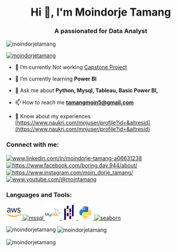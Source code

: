 <h1 align="center">Hi 👋, I'm Moindorje Tamang</h1>
<h3 align="center">A passionated for Data Analyst</h3>

<p align="left"> <img src="https://komarev.com/ghpvc/?username=moindorjetamang&label=Profile%20views&color=0e75b6&style=flat" alt="moindorjetamang" /> </p>

<p align="left"> <a href="https://github.com/ryo-ma/github-profile-trophy"><img src="https://github-profile-trophy.vercel.app/?username=moindorjetamang" alt="moindorjetamang" /></a> </p>

- 🔭 I’m currently Not working [Capstone Project](https://onedrive.live.com/edit?id=DA2D2BDEB0F17D78!25082&resid=DA2D2BDEB0F17D78!25082&ithint=file%2cpptx&ct=1717410772702&wdOrigin=OFFICECOM-WEB.MAIN.EDGEWORTH&wdPreviousSessionSrc=HarmonyWeb&wdPreviousSession=b42a4699-9cfb-4985-bc89-8cd8495ce950&wdo=2&cid=da2d2bdeb0f17d78)

- 🌱 I’m currently learning **Power BI**

- 💬 Ask me about **Python, Mysql, Tableau, Basic Power BI,**

- 📫 How to reach me **tamangmoin5@gmail.com**

- 📄 Know about my experiences [https://www.naukri.com/mnjuser/profile?id=&altresid](https://www.naukri.com/mnjuser/profile?id=&altresid)

<h3 align="left">Connect with me:</h3>
<p align="left">
<a href="https://linkedin.com/in/www.linkedin.com/in/moindorje-tamang-a06631238" target="blank"><img align="center" src="https://raw.githubusercontent.com/rahuldkjain/github-profile-readme-generator/master/src/images/icons/Social/linked-in-alt.svg" alt="www.linkedin.com/in/moindorje-tamang-a06631238" height="30" width="40" /></a>
<a href="https://fb.com/https://www.facebook.com/boring.day.944/about/" target="blank"><img align="center" src="https://raw.githubusercontent.com/rahuldkjain/github-profile-readme-generator/master/src/images/icons/Social/facebook.svg" alt="https://www.facebook.com/boring.day.944/about/" height="30" width="40" /></a>
<a href="https://instagram.com/https://www.instagram.com/moin_dorje_tamang/" target="blank"><img align="center" src="https://raw.githubusercontent.com/rahuldkjain/github-profile-readme-generator/master/src/images/icons/Social/instagram.svg" alt="https://www.instagram.com/moin_dorje_tamang/" height="30" width="40" /></a>
<a href="https://www.youtube.com/c/www.youtube.com/@mointamang" target="blank"><img align="center" src="https://raw.githubusercontent.com/rahuldkjain/github-profile-readme-generator/master/src/images/icons/Social/youtube.svg" alt="www.youtube.com/@mointamang" height="30" width="40" /></a>
</p>

<h3 align="left">Languages and Tools:</h3>
<p align="left"> <a href="https://aws.amazon.com" target="_blank" rel="noreferrer"> <img src="https://raw.githubusercontent.com/devicons/devicon/master/icons/amazonwebservices/amazonwebservices-original-wordmark.svg" alt="aws" width="40" height="40"/> </a> <a href="https://www.microsoft.com/en-us/sql-server" target="_blank" rel="noreferrer"> <img src="https://www.svgrepo.com/show/303229/microsoft-sql-server-logo.svg" alt="mssql" width="40" height="40"/> </a> <a href="https://www.mysql.com/" target="_blank" rel="noreferrer"> <img src="https://raw.githubusercontent.com/devicons/devicon/master/icons/mysql/mysql-original-wordmark.svg" alt="mysql" width="40" height="40"/> </a> <a href="https://pandas.pydata.org/" target="_blank" rel="noreferrer"> <img src="https://raw.githubusercontent.com/devicons/devicon/2ae2a900d2f041da66e950e4d48052658d850630/icons/pandas/pandas-original.svg" alt="pandas" width="40" height="40"/> </a> <a href="https://www.python.org" target="_blank" rel="noreferrer"> <img src="https://raw.githubusercontent.com/devicons/devicon/master/icons/python/python-original.svg" alt="python" width="40" height="40"/> </a> <a href="https://seaborn.pydata.org/" target="_blank" rel="noreferrer"> <img src="https://seaborn.pydata.org/_images/logo-mark-lightbg.svg" alt="seaborn" width="40" height="40"/> </a> </p>

<p><img align="left" src="https://github-readme-stats.vercel.app/api/top-langs?username=moindorjetamang&show_icons=true&locale=en&layout=compact" alt="moindorjetamang" /></p>

<p>&nbsp;<img align="center" src="https://github-readme-stats.vercel.app/api?username=moindorjetamang&show_icons=true&locale=en" alt="moindorjetamang" /></p>

<p><img align="center" src="https://github-readme-streak-stats.herokuapp.com/?user=moindorjetamang&" alt="moindorjetamang" /></p>
